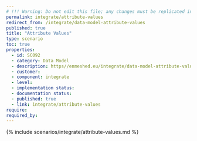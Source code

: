```yaml
---
# !!! Warning: Do not edit this file; any changes must be replicated in Excel !!!
permalink: integrate/attribute-values
redirect_from: /integrate/data-model-attribute-values
published: true
title: "Attribute Values"
type: scenario
toc: true
properties:
  - id: SC092
  - category: Data Model
  - description: https//enmeshed.eu/integrate/data-model-attribute-values
  - customer:
  - component: integrate
  - level:
  - implementation status:
  - documentation status:
  - published: true
  - link: integrate/attribute-values
require:
required_by:
---
```


{% include scenarios/integrate/attribute-values.md %}
